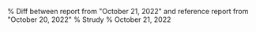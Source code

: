 % Diff between report from "October 21, 2022" and reference report from "October 20, 2022"
% Strudy
% October 21, 2022


